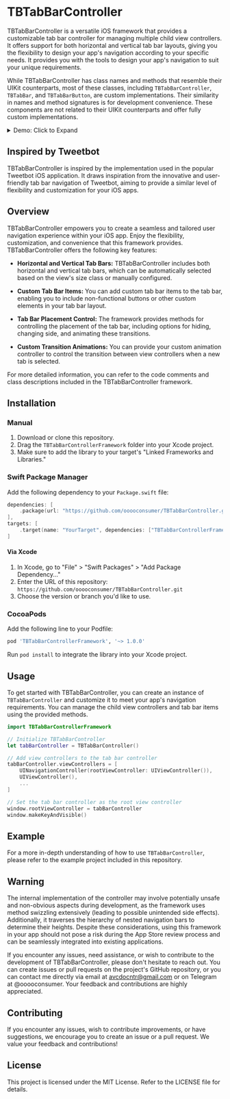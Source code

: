 # TBTabBarController

TBTabBarController is a versatile iOS framework that provides a customizable tab bar controller for managing multiple child view controllers. It offers support for both horizontal and vertical tab bar layouts, giving you the flexibility to design your app's navigation according to your specific needs. It provides you with the tools to design your app's navigation to suit your unique requirements.

While TBTabBarController has class names and methods that resemble their UIKit counterparts, most of these classes, including `TBTabBarController`, `TBTabBar`, and `TBTabBarButton`, are custom implementations. Their similarity in names and method signatures is for development convenience. These components are not related to their UIKit counterparts and offer fully custom implementations.

<details>
<summary>Demo: Click to Expand</summary>

![TBTabBarController Demo](demo.gif)

</details>

## Inspired by Tweetbot

TBTabBarController is inspired by the implementation used in the popular Tweetbot iOS application. It draws inspiration from the innovative and user-friendly tab bar navigation of Tweetbot, aiming to provide a similar level of flexibility and customization for your iOS apps.

## Overview

TBTabBarController empowers you to create a seamless and tailored user navigation experience within your iOS app. Enjoy the flexibility, customization, and convenience that this framework provides. TBTabBarController offers the following key features:

- **Horizontal and Vertical Tab Bars:** TBTabBarController includes both horizontal and vertical tab bars, which can be automatically selected based on the view's size class or manually configured.

- **Custom Tab Bar Items:** You can add custom tab bar items to the tab bar, enabling you to include non-functional buttons or other custom elements in your tab bar layout.

- **Tab Bar Placement Control:** The framework provides methods for controlling the placement of the tab bar, including options for hiding, changing side, and animating these transitions.

- **Custom Transition Animations:** You can provide your custom animation controller to control the transition between view controllers when a new tab is selected.

For more detailed information, you can refer to the code comments and class descriptions included in the TBTabBarController framework.

## Installation

### Manual

1. Download or clone this repository.
2. Drag the `TBTabBarControllerFramework` folder into your Xcode project.
3. Make sure to add the library to your target's "Linked Frameworks and Libraries."

### Swift Package Manager

Add the following dependency to your `Package.swift` file:

```swift
dependencies: [
    .package(url: "https://github.com/ooooconsumer/TBTabBarController.git", from: "1.0.0"),
],
targets: [
    .target(name: "YourTarget", dependencies: ["TBTabBarControllerFramework"]),
]
```

#### Via Xcode

1. In Xcode, go to "File" > "Swift Packages" > "Add Package Dependency..."
2. Enter the URL of this repository: `https://github.com/ooooconsumer/TBTabBarController.git`
3. Choose the version or branch you'd like to use.

### CocoaPods
Add the following line to your Podfile:

```ruby
pod 'TBTabBarControllerFramework', '~> 1.0.0'
```

Run `pod install` to integrate the library into your Xcode project.

## Usage

To get started with TBTabBarController, you can create an instance of `TBTabBarController` and customize it to meet your app's navigation requirements. You can manage the child view controllers and tab bar items using the provided methods.

```swift
import TBTabBarControllerFramework

// Initialize TBTabBarController
let tabBarController = TBTabBarController()

// Add view controllers to the tab bar controller
tabBarController.viewControllers = [
    UINavigationController(rootViewController: UIViewController()),
    UIViewController(),
    ...
]

// Set the tab bar controller as the root view controller
window.rootViewController = tabBarController
window.makeKeyAndVisible()
```

## Example

For a more in-depth understanding of how to use `TBTabBarController`, please refer to the example project included in this repository.

## Warning

The internal implementation of the controller may involve potentially unsafe and non-obvious aspects during development, as the framework uses method swizzling extensively (leading to possible unintended side effects). Additionally, it traverses the hierarchy of nested navigation bars to determine their heights. Despite these considerations, using this framework in your app should not pose a risk during the App Store review process and can be seamlessly integrated into existing applications.

If you encounter any issues, need assistance, or wish to contribute to the development of TBTabBarController, please don't hesitate to reach out. You can create issues or pull requests on the project's GitHub repository, or you can contact me directly via email at avcdocntr@gmail.com or on Telegram at @ooooconsumer. Your feedback and contributions are highly appreciated.

## Contributing

If you encounter any issues, wish to contribute improvements, or have suggestions, we encourage you to create an issue or a pull request. We value your feedback and contributions!

## License

This project is licensed under the MIT License. Refer to the LICENSE file for details.

